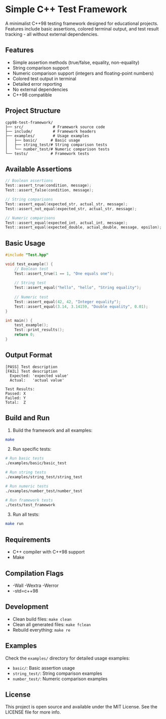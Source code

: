 # Simple C++ Test Framework

A minimalist C++98 testing framework designed for educational projects. Features include basic assertions, colored terminal output, and test result tracking - all without external dependencies.

## Features
- Simple assertion methods (true/false, equality, non-equality)
- String comparison support
- Numeric comparison support (integers and floating-point numbers)
- Colored test output in terminal
- Detailed error reporting
- No external dependencies
- C++98 compatible

## Project Structure
```
cpp98-test-framework/
├── src/             # Framework source code
├── include/         # Framework headers
├── examples/        # Usage examples
│   ├── basic/      # Basic usage
│   ├── string_test/# String comparison tests
│   └── number_test/# Numeric comparison tests
└── tests/          # Framework tests
```

## Available Assertions
```cpp
// Boolean assertions
Test::assert_true(condition, message);
Test::assert_false(condition, message);

// String comparisons
Test::assert_equal(expected_str, actual_str, message);
Test::assert_not_equal(expected_str, actual_str, message);

// Numeric comparisons
Test::assert_equal(expected_int, actual_int, message);
Test::assert_equal(expected_double, actual_double, message, epsilon);
```

## Basic Usage
```cpp
#include "Test.hpp"

void test_example() {
    // Boolean test
    Test::assert_true(1 == 1, "One equals one");
    
    // String test
    Test::assert_equal("hello", "hello", "String equality");
    
    // Numeric test
    Test::assert_equal(42, 42, "Integer equality");
    Test::assert_equal(3.14, 3.14159, "Double equality", 0.01);
}

int main() {
    test_example();
    Test::print_results();
    return 0;
}
```

## Output Format
```
[PASS] Test description
[FAIL] Test description
  Expected: 'expected value'
  Actual:   'actual value'

Test Results:
Passed: X
Failed: Y
Total:  Z
```

## Build and Run

1. Build the framework and all examples:
```bash
make
```

2. Run specific tests:
```bash
# Run basic tests
./examples/basic/basic_test

# Run string tests
./examples/string_test/string_test

# Run numeric tests
./examples/number_test/number_test

# Run framework tests
./tests/test_framework
```

3. Run all tests:
```bash
make run
```

## Requirements
- C++ compiler with C++98 support
- Make

## Compilation Flags
- -Wall -Wextra -Werror
- -std=c++98

## Development
- Clean build files: `make clean`
- Clean all generated files: `make fclean`
- Rebuild everything: `make re`

## Examples
Check the `examples/` directory for detailed usage examples:
- `basic/`: Basic assertion usage
- `string_test/`: String comparison examples
- `number_test/`: Numeric comparison examples

## License
This project is open source and available under the MIT License. See the LICENSE file for more info.

